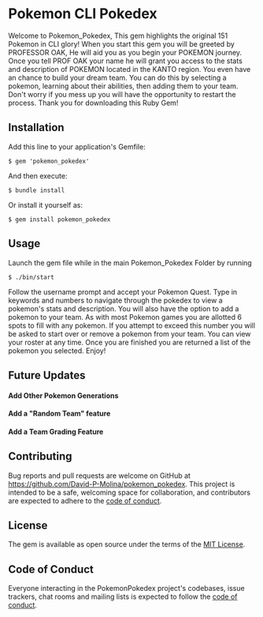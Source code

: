 # Pokemon CLI Pokedex

Welcome to Pokemon_Pokedex, This gem highlights the original 151 Pokemon in CLI glory!
When you start this gem you will be greeted by PROFESSOR OAK, He will aid you as you begin your POKEMON journey. Once you tell PROF OAK your name he will grant you access to the stats and description of POKEMON located in the KANTO region. You even have an chance to build your dream team. You can do this by selecting a pokemon, learning about their abilities, then adding them to your team. Don't worry if you mess up  you will have the opportunity to restart the process. Thank you for downloading this Ruby Gem! 

## Installation

Add this line to your application's Gemfile:

    $ gem 'pokemon_pokedex'

And then execute:

    $ bundle install

Or install it yourself as:

    $ gem install pokemon_pokedex

## Usage
Launch the gem file while in the main Pokemon_Pokedex Folder by running

    $ ./bin/start

Follow the username prompt and accept your Pokemon Quest. Type in keywords and numbers to navigate through the pokedex to view a pokemon's stats and description. You will also have the option to add a pokemon to your team. As with most Pokemon games you are allotted 6 spots to fill with any pokemon. If you attempt to exceed this number you will be asked to start over or remove a pokemon from your team. You can view your roster at any time. Once you are finished you are returned a list of the pokemon you selected. Enjoy!

## Future Updates

#### Add Other Pokemon Generations

#### Add a "Random Team" feature

#### Add a Team Grading Feature

## Contributing

Bug reports and pull requests are welcome on GitHub at https://github.com/David-P-Molina/pokemon_pokedex. This project is intended to be a safe, welcoming space for collaboration, and contributors are expected to adhere to the [code of conduct](https://github.com/David-P-Molina/pokemon_pokedex/blob/master/CODE_OF_CONDUCT.md).


## License

The gem is available as open source under the terms of the [MIT License](https://opensource.org/licenses/MIT).

## Code of Conduct

Everyone interacting in the PokemonPokedex project's codebases, issue trackers, chat rooms and mailing lists is expected to follow the [code of conduct](https://github.com/[USERNAME]/pokemon_pokedex/blob/master/CODE_OF_CONDUCT.md).

